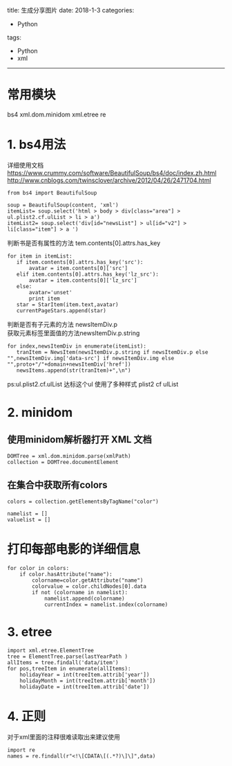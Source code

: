 title: 生成分享图片
date: 2018-1-3 
categories:
- Python
   
   
   
tags:   
- Python
- xml

---

# 常用模块 
bs4  xml.dom.minidom  xml.etree   re

# 1. bs4用法    
详细使用文档 https://www.crummy.com/software/BeautifulSoup/bs4/doc/index.zh.html    
http://www.cnblogs.com/twinsclover/archive/2012/04/26/2471704.html  

    from bs4 import BeautifulSoup

    soup = BeautifulSoup(content, 'xml')  
    itemList= soup.select('html > body > div[class="area"] > ul.plist2.cf.ulList > li > a')  
    itemList2= soup.select('div[id="newsList"] > ul[id="v2"] > li[class="item"] > a ')   

判断书是否有属性的方法 tem.contents[0].attrs.has_key

    for item in itemList:
       if item.contents[0].attrs.has_key('src'):
           avatar = item.contents[0]['src']
       elif item.contents[0].attrs.has_key('lz_src'):
           avatar = item.contents[0]['lz_src']
       else:
           avatar='unset'
           print item
       star = StarItem(item.text,avatar)
       currentPageStars.append(star)  

判断是否有子元素的方法 newsItemDiv.p   
获取元素标签里面值的方法newsItemDiv.p.string

    for index,newsItemDiv in enumerate(itemList):
       tranItem = NewsItem(newsItemDiv.p.string if newsItemDiv.p else "",newsItemDiv.img['data-src'] if newsItemDiv.img else "",proto+"/"+domain+newsItemDiv['href'])
       newsItems.append(str(tranItem)+",\n")


ps:ul.plist2.cf.ulList 达标这个ul 使用了多种样式 plist2  cf  ulList     

# 2. minidom

## 使用minidom解析器打开 XML 文档

    DOMTree = xml.dom.minidom.parse(xmlPath)
    collection = DOMTree.documentElement

## 在集合中获取所有colors

    colors = collection.getElementsByTagName("color")

    namelist = []
    valuelist = []

# 打印每部电影的详细信息
    for color in colors:
        if color.hasAttribute("name"):
            colorname=color.getAttribute("name")
            colorvalue = color.childNodes[0].data
            if not (colorname in namelist):
                namelist.append(colorname)
                currentIndex = namelist.index(colorname) 



# 3. etree   

    import xml.etree.ElementTree
    tree = ElementTree.parse(lastYearPath )
    allItems = tree.findall('data/item')
    for pos,treeItem in enumerate(allItems):
        holidayYear = int(treeItem.attrib['year'])
        holidayMonth = int(treeItem.attrib['month'])
        holidayDate = int(treeItem.attrib['date'])


# 4. 正则  
 对于xml里面的注释很难读取出来建议使用

    import re  
    names = re.findall(r"<!\[CDATA\[(.*?)\]\]",data)










 

